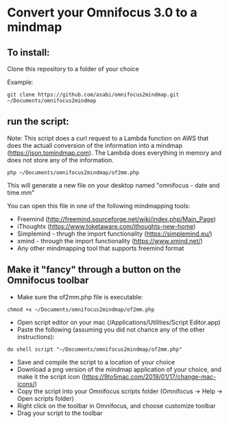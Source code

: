 # Convert your Omnifocus 3.0 to a mindmap

## To install:

Clone this repository to a folder of your choice

Example:

```
git clone https://github.com/asabi/omnifocus2mindmap.git ~/Documents/omnifocus2mindmap
```

## run the script:

Note: This script does a curl request to a Lambda function on AWS that does the actuall conversion of the information into a mindmap (https://json.tomindmap.com).
The Lambda does everything in memory and does not store any of the information.

```
php ~/Documents/omnifocus2mindmap/of2mm.php 
```

This will generate a new file on your desktop named "omnifocus - date and time.mm"

You can open this file in one of the following mindmapping tools:

* Freemind (http://freemind.sourceforge.net/wiki/index.php/Main_Page)
* iThoughtx (https://www.toketaware.com/ithoughts-new-home)
* Simplemind - thrugh the import functionality (https://simplemind.eu/)
* xmind - through the import functionality (https://www.xmind.net/)
* Any other mindmapping tool that supports freemind format


## Make it "fancy" through a button on the Omnifocus toolbar

* Make sure the of2mm.php file is executable:

```
chmod +x ~/Documents/omnifocus2mindmap/of2mm.php 
```

* Open script editor on your mac (/Applications/Utilities/Script Editor.app)
* Paste the following (assuming you did not chance any of the other instructions):

```
do shell script "~/Documents/omnifocus2mindmap/of2mm.php"
```

* Save and compile the script to a location of your choice
* Download a png version of the mindmap application of your choice, and make it the script icon (https://9to5mac.com/2019/01/17/change-mac-icons/)
* Copy the script into your Omnifocus scripts folder (Omnifocus -> Help -> Open scripts folder)
* Right click on the toolbar in Omnifocus, and choose customize toolbar
* Drag your script to the toolbar

